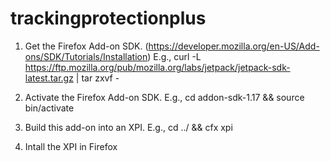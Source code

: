 trackingprotectionplus
======================

1. Get the Firefox Add-on SDK. (https://developer.mozilla.org/en-US/Add-ons/SDK/Tutorials/Installation) E.g., curl -L https://ftp.mozilla.org/pub/mozilla.org/labs/jetpack/jetpack-sdk-latest.tar.gz | tar zxvf -

2. Activate the Firefox Add-on SDK. E.g., cd addon-sdk-1.17 && source bin/activate

3. Build this add-on into an XPI. E.g., cd ../ && cfx xpi

4. Intall the XPI in Firefox 
